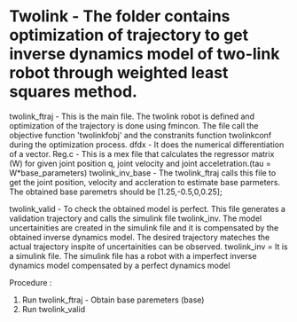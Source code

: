 # Twolink - The folder contains optimization of trajectory to get inverse dynamics model of two-link robot through weighted least squares method.
twolink_ftraj - This is the main file. The twolink robot is defined and optimization of the trajectory is done using fmincon. The file call the objective function 'twolinkfobj' and the constranits function twolinkconf during the optimization process. 
dfdx - It does the numerical differentiation of a vector.
Reg.c - This is a mex file that calculates the regressor matrix (W) for given joint position q, joint velocity and joint acceletration.(tau = W*base_parameters)
twolink_inv_base - The twolink_ftraj calls this file to get the joint position, velocity and accleration to estimate base parmeters. The obtained base paremetrs should be [1.25,-0.5,0,0.25];

twolink_valid - To check the obtained model is perfect. This file generates a validation trajectory and calls the simulink file twolink_inv. The model uncertainities are created in the simulink file and it is compensated by the obtained inverse dynamics model. The desired trajectory mateches the actual trajectory inspite of uncertainities can be observed.
twolink_inv = It is a simulink file.  The simulink file has a robot with a imperfect inverse dynamics model compensated by a perfect dynamics model 



Procedure : 
1. Run twolink_ftraj - Obtain base paremeters (base)
2. Run twolink_valid 
